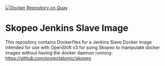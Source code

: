 [![Docker Repository on Quay](https://quay.io/repository/gamerefinery/jenkins-slave-skopeo-centos/status?token=4a4e930e-d5e9-42f2-b630-c9dd71030edf "Docker Repository on Quay")](https://quay.io/repository/gamerefinery/jenkins-slave-skopeo-centos)

# Skopeo Jenkins Slave Image

This repository contains Dockerfiles for a Jenkins Slave Docker image intended for use with OpenShift v3 for suing Skopeo to manipulate docker images without having the docker daemon running: https://github.com/projectatomic/skopeo
